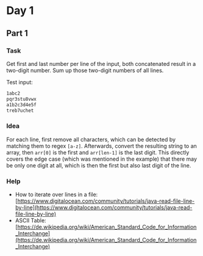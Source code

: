 # Day 1

## Part 1

### Task

Get first and last number per line of the input, both concatenated result in a two-digit number.
Sum up those two-digit numbers of all lines.

Test input:

```txt
1abc2
pqr3stu8vwx
a1b2c3d4e5f
treb7uchet
```

### Idea

For each line, first remove all characters, which can be detected by matching them to regex `[a-z]`.
Afterwards, convert the resulting string to an array, then `arr[0]` is the first and `arr[len-1]` is the last digit.
This directly covers the edge case (which was mentioned in the example) that there may be only one digit at all, which is then the first but also last digit of the line.

### Help

- How to iterate over lines in a file: [https://www.digitalocean.com/community/tutorials/java-read-file-line-by-line](https://www.digitalocean.com/community/tutorials/java-read-file-line-by-line)
- ASCII Table: [https://de.wikipedia.org/wiki/American_Standard_Code_for_Information_Interchange](https://de.wikipedia.org/wiki/American_Standard_Code_for_Information_Interchange)
